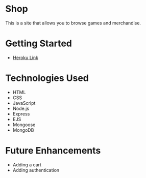 # Shop
This is a site that allows you to browse games and merchandise.

# Getting Started
- [Heroku Link](https://gmeshop.herokuapp.com)

# Technologies Used
- HTML
- CSS
- JavaScript
- Node.js
- Express
- EJS
- Mongoose
- MongoDB

# Future Enhancements
- Adding a cart
- Adding authentication